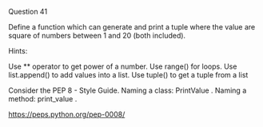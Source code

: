 Question 41

Define a function which can generate and print a tuple where the value are square of numbers between 1 and 20 (both included).

Hints:

Use ** operator to get power of a number. Use range() for loops. Use list.append() to add values into a list. Use tuple() to get a tuple from a list

Consider the PEP 8 - Style Guide. Naming a class: PrintValue . Naming a method: print_value .

https://peps.python.org/pep-0008/

